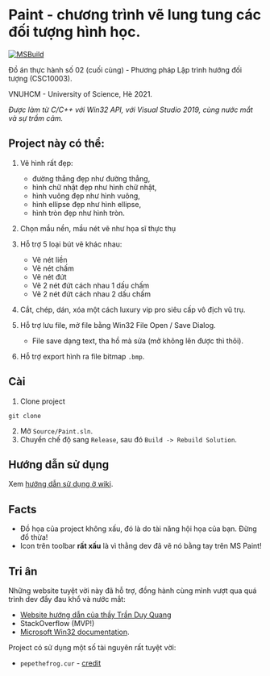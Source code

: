 # Paint - chương trình vẽ lung tung các đối tượng hình học.
[![MSBuild](https://github.com/trhgquan/cpp-win32-paint-shapes/actions/workflows/msbuild.yml/badge.svg?branch=main)](https://github.com/trhgquan/cpp-win32-paint-shapes/actions/workflows/msbuild.yml)

Đồ án thực hành số 02 (cuối cùng) - Phương pháp Lập trình hướng đối tượng (CSC10003).

VNUHCM - University of Science, Hè 2021. 

_Được làm từ C/C++ với Win32 API, với Visual Studio 2019, cùng nước mắt và sự trầm cảm._

## Project này có thể:
1. Vẽ hình rất đẹp:
    - đường thẳng đẹp như đường thẳng,
    - hình chữ nhật đẹp như hình chữ nhật,
    - hình vuông đẹp như hình vuông,
    - hình ellipse đẹp như hình ellipse,
    - hình tròn đẹp như hình tròn.

2. Chọn mầu nền, mầu nét vẽ như họa sĩ thực thụ

3. Hỗ trợ 5 loại bút vẽ khác nhau:
    - Vẽ nét liền
    - Vẽ nét chấm
    - Vẽ nét đứt
    - Vẽ 2 nét đứt cách nhau 1 dấu chấm
    - Vẽ 2 nét đứt cách nhau 2 dấu chấm

4. Cắt, chép, dán, xóa một cách luxury vip pro siêu cấp vô địch vũ trụ.

5. Hỗ trợ lưu file, mở file bằng Win32 File Open / Save Dialog.
    - File save dạng text, tha hồ mà sửa (mở không lên được thì thôi).

6. Hỗ trợ export hình ra file bitmap `.bmp`.
## Cài
1. Clone project
```
git clone
```

2. Mở `Source/Paint.sln`.
3. Chuyển chế độ sang `Release`, sau đó `Build -> Rebuild Solution`.

## Hướng dẫn sử dụng
Xem [hướng dẫn sử dụng ở wiki](https://github.com/trhgquan/cpp-win32-paint-shapes/wiki).

## Facts
- Đồ họa của project không xấu, đó là do tài năng hội họa của bạn. Đừng đổ thừa!
- Icon trên toolbar __rất xấu__ là vì thằng dev đã vẽ nó bằng tay trên MS Paint!
 
## Tri ân
Những website tuyệt vời này đã hỗ trợ, đồng hành cùng mình vượt qua quá trình dev
đầy đau khổ và nước mắt:
- [Website hướng dẫn của thầy Trần Duy Quang](https://c4w.herokuapp.com)
- StackOverflow (MVP!)
- [Microsoft Win32 documentation](https://docs.microsoft.com/en-us/windows/win32/).

Project có sử dụng một số tài nguyên rất tuyệt vời:
- `pepethefrog.cur` - [credit](https://github.com/trhgquan/cpp-win32-paint-shapes/tree/main/Source/Paint/assets/cursor)